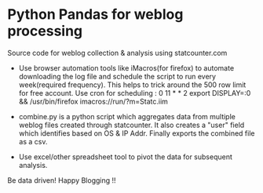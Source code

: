 Python Pandas for weblog processing
==================================

Source code for weblog collection & analysis using statcounter.com

- Use browser automation tools like iMacros(for firefox) to automate downloading the log file and schedule the script to run every week(required frequency). This helps to trick around the 500 row limit for free account.
 Use cron for scheduling : 0 11 * * 2 export DISPLAY=:0 && /usr/bin/firefox imacros://run/?m=Statc.iim

- combine.py is a python script which aggregates data from multiple weblog files created through statcounter. It also creates a "user" field which identifies based on OS & IP Addr. Finally exports the combined file as a csv.

- Use excel/other spreadsheet tool to pivot the data for subsequent analysis.

Be data driven! Happy Blogging !!
